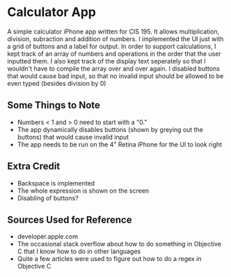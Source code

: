 Calculator App
==============
A simple calculator iPhone app written for CIS 195.
It allows multiplication, division, subraction and addition of numbers.
I implemented the UI just with a grid of buttons and a label for output.
In order to support calculations, I kept track of an array of numbers and operations in the order that the user inputted them.
I also kept track of the display text seperately so that I wouldn't have to compile the array over and over again.
I disabled buttons that would cause bad input, so that no invalid input should be allowed to be even typed (besides division by 0)


Some Things to Note
-------------------
* Numbers < 1 and > 0 need to start with a "0."
* The app dynamically disables buttons (shown by greying out the buttons) that would cause invalid input
* The app needs to be run on the 4" Retina iPhone for the UI to look right

Extra Credit
------------
* Backspace is implemented
* The whole expression is shown on the screen
* Disabling of buttons?

Sources Used for Reference
--------------------------
* developer.apple.com
* The occasional stack overflow about how to do something in Objective C that I know how to do in other languages
* Quite a few articles were used to figure out how to do a regex in Objective C
